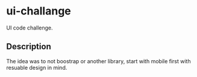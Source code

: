 # ui-challange

UI code challenge.

## Description

The idea was to not boostrap or another library, start with mobile first with resuable design in mind.
